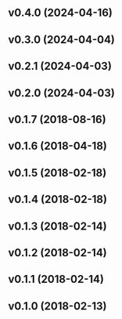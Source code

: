 ## v0.4.0 (2024-04-16)

## v0.3.0 (2024-04-04)

## v0.2.1 (2024-04-03)

## v0.2.0 (2024-04-03)

## v0.1.7 (2018-08-16)

## v0.1.6 (2018-04-18)

## v0.1.5 (2018-02-18)

## v0.1.4 (2018-02-18)

## v0.1.3 (2018-02-14)

## v0.1.2 (2018-02-14)

## v0.1.1 (2018-02-14)

## v0.1.0 (2018-02-13)
